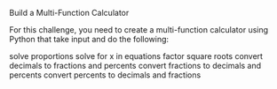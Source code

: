 Build a Multi-Function Calculator

For this challenge, you need to create a multi-function calculator using Python that take input and do the following:

solve proportions
solve for x in equations
factor square roots
convert decimals to fractions and percents
convert fractions to decimals and percents
convert percents to decimals and fractions
